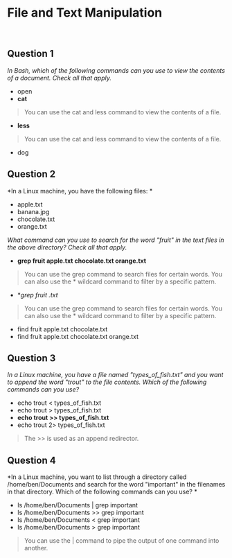 # File and Text Manipulation

<br>

## Question 1

*In Bash, which of the following commands can you use to view the contents of a document. Check all that apply.*

* open
* **cat**
> You can use the cat and less command to view the contents of a file.
* **less**
> You can use the cat and less command to view the contents of a file.
* dog

## Question 2

*In a Linux machine, you have the following files: *
* apple.txt
* banana.jpg 
* chocolate.txt
* orange.txt

*What command can you use to search for the word "fruit" in the text files in the above directory? Check all that apply.*

* **grep fruit apple.txt chocolate.txt orange.txt**
> You can use the grep command to search files for certain words. You can also use the * wildcard command to filter by a specific pattern.
* **grep fruit *.txt**
> You can use the grep command to search files for certain words. You can also use the * wildcard command to filter by a specific pattern.
* find fruit apple.txt chocolate.txt
* find fruit apple.txt chocolate.txt orange.txt

## Question 3

*In a Linux machine, you have a file named "types_of_fish.txt" and you want to append the word "trout" to the file contents. Which of the following commands can you use?*


* echo trout < types_of_fish.txt
* echo trout > types_of_fish.txt
* **echo trout >> types_of_fish.txt**
* echo trout 2> types_of_fish.txt

> The >> is used as an append redirector. 

## Question 4

*In a Linux machine, you want to list through a directory called /home/ben/Documents and search for the word "important" in the filenames in that directory. Which of the following commands can you use? *


* ls /home/ben/Documents | grep important
* ls /home/ben/Documents >> grep important
* ls /home/ben/Documents < grep important
* ls /home/ben/Documents > grep important

> You can use the | command to pipe the output of one command into another.


